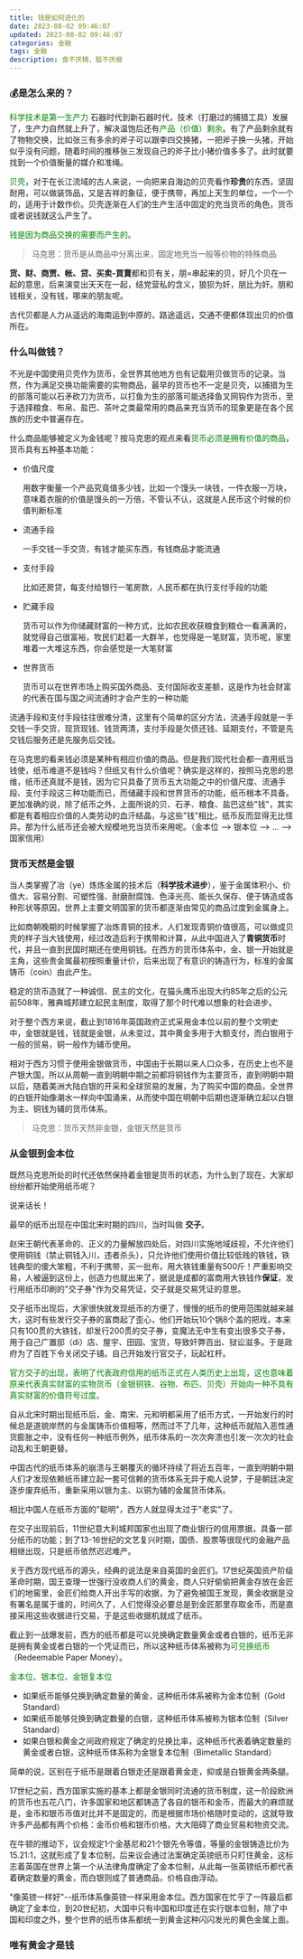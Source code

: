 ```yaml
---
title: 钱是如何进化的
date: 2023-08-02 09:46:07
updated: 2023-08-02 09:46:07
categories: 金融
tags: 金融
description: 食不厌精，脍不厌细
---
```


### 💰是怎么来的？
<font color='green'>科学技术是第一生产力</font>
石器时代到新石器时代，技术（打磨过的捕猎工具）发展了，生产力自然就上升了，解决温饱后还有<font color='green'>产品（价值）剩余</font>。有了产品剩余就有了物物交换，比如张三有多余的斧子可以跟李四交换猪，一把斧子换一头猪，开始似乎没有问题，随着时间的推移张三发现自己的斧子比小猪价值多多了。此时就要找到一个价值衡量的媒介和准绳。

<font color='green'>贝壳</font>，对于在长江流域的古人来说，一向把来自海边的贝壳看作**珍贵**的东西，坚固耐用，可以做装饰品，又是吉祥的象征，便于携带，再加上天生的单位，一个一个的，适用于计数作价。贝壳逐渐在人们的生产生活中固定的充当货币的角色，货币或者说钱就这么产生了。

<font color='green'>钱是因为商品交换的需要而产生的。</font>

> 马克思：货币是从商品中分离出来，固定地充当一般等价物的特殊商品

**货、财、商贾、帐、贷、买卖-買賣**都和贝有关，朋=串起来的贝，好几个贝在一起的意思，后来演变出天天在一起，结党营私的含义，狼狈为奸，朋比为奸。朋和钱相关，没有钱，哪来的朋友呢。

古代贝都是人力从遥远的海南运到中原的，路途遥远，交通不便都体现出贝的价值所在。

### 什么叫做钱？
不光是中国使用贝壳作为货币，全世界其他地方也有记载用贝做货币的记录。当然，作为满足交换功能需要的实物商品，最早的货币也不一定是贝壳，以捕猎为生的部落可能以石矛砍刀为货币，以打鱼为生的部落可能选择鱼叉网钩作为货币，至于选择粮食、布帛、盐巴、茶叶之类最常用的商品来充当货币的现象更是在各个民族的历史中普遍存在。

什么商品能够被定义为金钱呢？按马克思的观点来看<font color='green'>货币必须是拥有价值的商品</font>，货币具有五种基本功能：
- 价值尺度 

   用数字衡量一个产品究竟值多少钱，比如一个馒头一块钱，一件衣服一万块，意味着衣服的价值是馒头的一万倍，不管认不认，这就是人民币这个时候的价值判断标准
- 流通手段 

   一手交钱一手交货，有钱才能买东西，有钱商品才能流通
- 支付手段

   比如还房贷，每支付给银行一笔房款，人民币都在执行支付手段的功能
- 贮藏手段

   货币可以作为你储藏财富的一种方式，比如农民收获粮食到粮仓一看满满的，就觉得自己很富裕，牧民们赶着一大群羊，也觉得是一笔财富，货币呢，家里堆着一大堆这东西，你会感觉是一大笔财富
- 世界货币
  
   货币可以在世界市场上购买国外商品、支付国际收支差额，这是作为社会财富的代表在国与国之间流通时才会产生的一种功能

流通手段和支付手段往往很难分清，这里有个简单的区分方法，流通手段就是一手交钱一手交货，现货现钱、钱货两清，支付手段是欠债还钱、延期支付，不管是先交钱后服务还是先服务后交钱。

在马克思的看来钱必须是某种有相应价值的商品。但是我们现代社会都一直用纸当钱使，纸币难道不是钱吗？但纸又有什么价值呢？确实是这样的，按照马克思的思维，纸币还真就不是钱，因为它只具备了货币五大功能之中的价值尺度、流通手段、支付手段这三种功能而已，而储藏手段和世界货币的功能，纸币根本不具备。更加准确的说，除了纸币之外，上面所说的贝、石矛、粮食、盐巴这些"钱"，其实都是有着相应价值的人类劳动的血汗结晶，与这些"钱"相比，纸币反而显得无比怪异。那为什么纸币还会被大规模地充当货币来用呢。（金本位 --> 银本位 --> ... --> 国家信用）

### 货币天然是金银
当人类掌握了冶（ye）炼炼金属的技术后（**科学技术进步**），鉴于金属体积小、价值大、容易分割、可塑性强、耐磨耐腐蚀、色泽光亮、能长久保存、便于铸造成各种形状等原因，世界上主要文明国家的货币都逐渐由常见的商品过度到金属身上。

比如商朝晚期的时候掌握了冶炼青铜的技术，人们发现青铜价值很高，可以做成贝壳的样子当大钱使用，经过改造后利于携带和计算，从此中国进入了**青铜货币**时代，并且一直到民国时期还在使用铜钱。在西方的货币体系中，金、银一开始就是主角，这些贵金属最初按照重量计价，后来出现了有意识的铸造行为，标准的金属铸币（coin）由此产生。

稳定的货币造就了一种诚信、民主的文化，在猫头鹰币出现大约85年之后的公元前508年，雅典城邦建立起民主制度，取得了那个时代难以想象的社会进步。

对于整个西方来说，截止到1816年英国政府正式采用金本位以前的整个文明史中，金银就是钱，钱就是金银，从未变过，其中黄金多用于大额支付，而白银用于一般的贸易，铜一般作为辅币使用。

相对于西方习惯于使用金银做货币，中国由于长期以来人口众多，在历史上也不是产银大国，所以从周朝一直到明朝中期之前都将铜钱作为主要货币，直到明朝中期以后，随着美洲大陆白银的开采和全球贸易的发展，为了购买中国的商品，全世界的白银开始像潮水一样向中国涌来，从而使中国在明朝中后期也逐渐确立起以白银为主、铜钱为辅的货币体系。

> 马克思：货币天然非金银，金银天然是货币

### 从金银到金本位
既然马克思所处的时代还依然保持着金银是货币的状态，为什么到了现在，大家却纷纷都开始使用纸币呢？

说来话长！

最早的纸币出现在中国北宋时期的四川，当时叫做 **交子**。

赵宋王朝代表革命的、正义的力量解放四处后，对四川实施地域歧视，不允许他们使用铜钱（禁止铜钱入川，违者杀头），只允许他们使用价值比较低贱的铁钱，铁钱典型的傻大笨粗，不利于携带，买一批布，用大铁钱重量有500斤！严重影响交易，人被逼到这份上，创造力也就出来了，据说是成都的富商用大铁钱作**保证**，发行用纸币印刷的"交子券"作为交易凭证，交子就是交易凭证的意思。

交子纸币出现后，大家很快就发现纸币的方便了，慢慢的纸币的使用范围就越来越大，这时有些发行交子券的富商起了歪心，他们开始玩10个锅8个盖的把戏，本来只有100贯的大铁钱，却发行200贯的交子券，变魔法无中生有变出很多交子券，用于自己广置邸（di）店、屋宇、田园、宝货，导致奸弊百出、狱讼滋多。于是政府为了百姓下令关闭交子铺。自己开始发行官交子，玩起杠杆。

<font color='green'>官方交子的出现，表明了代表政府信用的纸币正式在人类历史上出现，这也意味着原来代表真实财富的实物货币（金银铜铁、谷物、布匹、贝壳）开始向一种不具有真实财富的价值符号过度。</font>

自从北宋时期出现纸币后，金、南宋、元和明都采用了纸币方式，一开始发行的时候总是道貌岸然的与金属铸币价值相等，然而过不了几年，这种纸币就陷入恶性通货膨胀之中，没有任何一种纸币例外，纸币体系的一次次奔溃也引发一次次的社会动乱和王朝更替。

中国古代的纸币体系的崩溃与王朝覆灭的循环持续了将近五百年，一直到明朝中期人们才发现依赖纸币建立起一套可信赖的货币体系无异于痴人说梦，于是朝廷决定逐步废弃纸币，重新采用以银为主、以铜为辅的金属货币体系。

相比中国人在纸币方面的"聪明"，西方人就显得太过于"老实"了。

在交子出现前后，11世纪意大利城邦国家也出现了商业银行的信用票据，具备一部分纸币的功能；到了13-16世纪的文艺复兴时期，国债、股票等很现代的金融产品相继出现，只是纸币依然迟迟难产。

关于西方现代纸币的源头，经典的说法是来自英国的金匠们。17世纪英国资产阶级革命时期，国王查理一世强行没收商人们的黄金，商人只好偷偷把黄金存放在金匠们的地窖里，金匠们给商人开出手写的收据，为了避免被国王发现，黄金收据是没有署名是属于谁的，时间久了，人们觉得没必要总是到金匠那里存取金币，而是直接采用这些收据进行交易，于是这些收据机就成了纸币。

截止到一战爆发前，西方的纸币都是可以兑换确定数量黄金或者白银的，纸币无非是拥有黄金或者白银的一个凭证而已，所以这种纸币体系被称为<font color='green'>可兑换纸币</font>（Redeemable Paper Money）。

<font color='green'>金本位、银本位、金银复本位</font>

- 如果纸币能够兑换到确定数量的黄金，这种纸币体系被称为金本位制（Gold Standard）
- 如果纸币能够兑换到确定数量的白银，这种纸币体系被称为银本位制（Silver Standard）
- 如果白银和黄金之间政府规定了确定的兑换比率，这种纸币代表着确定数量的黄金或者白银，这种纸币体系称为金银复本位制（Bimetallic Standard）

简单的说，区别在于纸币是跟着白银走还是跟着黄金走，抑或是白银黄金两条腿。

17世纪之前，西方国家实施的基本上都是金银同时流通的货币制度，这一阶段欧洲的货币也五花八门，许多国家和地区都铸造了各自的银币和金币，而最大的麻烦就是，金币和银币币值对比并不是固定的，而是根据市场价格随时变动的，这就导致许多产品都有两个价格：金币价格和银币价格，大大阻碍了商业贸易和物资交流。

在牛顿的推动下，议会规定1个金基尼和21个银先令等值，等量的金银铸造比价为15.21:1，这就形成了复本位制，后来议会通过法案确定英镑纸币只盯住黄金，这标志着英国在世界上第一个从法律角度确定了金本位制，从此每一张英镑纸币都代表着确定数量的黄金，而白银则成了普通商品，价格自由浮动。

"像英镑一样好"--纸币体系像英镑一样采用金本位。西方国家在忙乎了一阵最后都确定了金本位，到20世纪初，大国中只有中国和印度还在实行银本位制，除了中国和印度之外，整个世界的纸币体系都统一到黄金这种闪闪发光的黄色金属上面。


### 唯有黄金才是钱 
